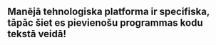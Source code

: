 ## Manējā tehnologiska platforma ir specifiska, tāpāc šiet es pievienošu programmas kodu tekstā veidā!
